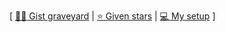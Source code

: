 <!--
[![I love coffee](https://raw.githubusercontent.com/Staubgeborener/Staubgeborener/master/coffee.gif)](https://gist.github.com/Staubgeborener/
)
-->
[ [:man_technologist: Gist graveyard](https://gist.github.com/Staubgeborener/) | [:star: Given stars](https://github.com/Staubgeborener/stars/) | [:computer: My setup](https://ghostbin.co/paste/9vbr7d2) ]
<!--
:coffee: :mag_right: :computer: :wrench:

**Staubgeborener/Staubgeborener** is a ✨ _special_ ✨ repository because its `README.md` (this file) appears on your GitHub profile.

Here are some ideas to get you started:

- 🔭 I’m currently working on ...
- 🌱 I’m currently learning ...
- 👯 I’m looking to collaborate on ...
- 🤔 I’m looking for help with ...
- 💬 Ask me about ...
- 📫 How to reach me: ...
- 😄 Pronouns: ...
- ⚡ Fun fact: ...
-->
